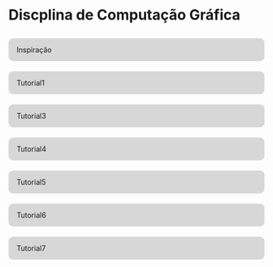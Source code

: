 <style>
    ul {
    list-style: none;
    padding: 0;
}

li {
   display: flex;
   flex-direction: column;
 }

li a {
    padding: 14px 16px;
    background: #8080804f;
    border-radius: 9px;
    width: 100%;
    text-decoration: none !important;
    box-sizing: border-box;
    margin: 10px 0;
    transition: all 200ms ease-in;
}


li a:hover {
    background: #808080c2;
    color: white;
    transform: translateX(10px);
}
</style>

# Discplina de Computação Gráfica
- [Inspiração](inspiração.html)
- [Tutorial1](Tutorial1.html) 
- [Tutorial3](Tutorial3.html) 
- [Tutorial4](Tutorial4.html) 
- [Tutorial5](Tutorial5.html) 
- [Tutorial6](Tutorial6.html) 
- [Tutorial7](Tutorial7.html) 
